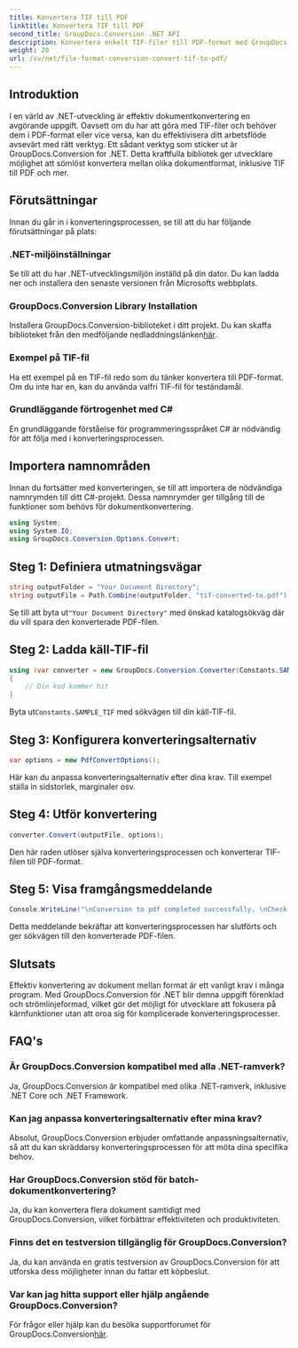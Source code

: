 ```yaml
---
title: Konvertera TIF till PDF
linktitle: Konvertera TIF till PDF
second_title: GroupDocs.Conversion .NET API
description: Konvertera enkelt TIF-filer till PDF-format med GroupDocs.Conversion för .NET. Effektivisera din dokumentkonverteringsprocessen.
weight: 20
url: /sv/net/file-format-conversion-convert-tif-to-pdf/
---
```

## Introduktion
I en värld av .NET-utveckling är effektiv dokumentkonvertering en avgörande uppgift. Oavsett om du har att göra med TIF-filer och behöver dem i PDF-format eller vice versa, kan du effektivisera ditt arbetsflöde avsevärt med rätt verktyg. Ett sådant verktyg som sticker ut är GroupDocs.Conversion for .NET. Detta kraftfulla bibliotek ger utvecklare möjlighet att sömlöst konvertera mellan olika dokumentformat, inklusive TIF till PDF och mer.
## Förutsättningar
Innan du går in i konverteringsprocessen, se till att du har följande förutsättningar på plats:
### .NET-miljöinställningar
Se till att du har .NET-utvecklingsmiljön inställd på din dator. Du kan ladda ner och installera den senaste versionen från Microsofts webbplats.
### GroupDocs.Conversion Library Installation
 Installera GroupDocs.Conversion-biblioteket i ditt projekt. Du kan skaffa biblioteket från den medföljande nedladdningslänken[här](https://releases.groupdocs.com/conversion/net/).
### Exempel på TIF-fil
Ha ett exempel på en TIF-fil redo som du tänker konvertera till PDF-format. Om du inte har en, kan du använda valfri TIF-fil för teständamål.
### Grundläggande förtrogenhet med C#
En grundläggande förståelse för programmeringsspråket C# är nödvändig för att följa med i konverteringsprocessen.

## Importera namnområden
Innan du fortsätter med konverteringen, se till att importera de nödvändiga namnrymden till ditt C#-projekt. Dessa namnrymder ger tillgång till de funktioner som behövs för dokumentkonvertering.
```csharp
using System;
using System.IO;
using GroupDocs.Conversion.Options.Convert;
```

## Steg 1: Definiera utmatningsvägar
```csharp
string outputFolder = "Your Document Directory";
string outputFile = Path.Combine(outputFolder, "tif-converted-to.pdf");
```
 Se till att byta ut`"Your Document Directory"` med önskad katalogsökväg där du vill spara den konverterade PDF-filen.
## Steg 2: Ladda käll-TIF-fil
```csharp
using (var converter = new GroupDocs.Conversion.Converter(Constants.SAMPLE_TIF))
{
    // Din kod kommer hit
}
```
 Byta ut`Constants.SAMPLE_TIF` med sökvägen till din käll-TIF-fil.
## Steg 3: Konfigurera konverteringsalternativ
```csharp
var options = new PdfConvertOptions();
```
Här kan du anpassa konverteringsalternativ efter dina krav. Till exempel ställa in sidstorlek, marginaler osv.
## Steg 4: Utför konvertering
```csharp
converter.Convert(outputFile, options);
```
Den här raden utlöser själva konverteringsprocessen och konverterar TIF-filen till PDF-format.
## Steg 5: Visa framgångsmeddelande
```csharp
Console.WriteLine("\nConversion to pdf completed successfully. \nCheck output in {0}", outputFolder);
```
Detta meddelande bekräftar att konverteringsprocessen har slutförts och ger sökvägen till den konverterade PDF-filen.

## Slutsats
Effektiv konvertering av dokument mellan format är ett vanligt krav i många program. Med GroupDocs.Conversion för .NET blir denna uppgift förenklad och strömlinjeformad, vilket gör det möjligt för utvecklare att fokusera på kärnfunktioner utan att oroa sig för komplicerade konverteringsprocesser.
## FAQ's
### Är GroupDocs.Conversion kompatibel med alla .NET-ramverk?
Ja, GroupDocs.Conversion är kompatibel med olika .NET-ramverk, inklusive .NET Core och .NET Framework.
### Kan jag anpassa konverteringsalternativ efter mina krav?
Absolut, GroupDocs.Conversion erbjuder omfattande anpassningsalternativ, så att du kan skräddarsy konverteringsprocessen för att möta dina specifika behov.
### Har GroupDocs.Conversion stöd för batch-dokumentkonvertering?
Ja, du kan konvertera flera dokument samtidigt med GroupDocs.Conversion, vilket förbättrar effektiviteten och produktiviteten.
### Finns det en testversion tillgänglig för GroupDocs.Conversion?
Ja, du kan använda en gratis testversion av GroupDocs.Conversion för att utforska dess möjligheter innan du fattar ett köpbeslut.
### Var kan jag hitta support eller hjälp angående GroupDocs.Conversion?
För frågor eller hjälp kan du besöka supportforumet för GroupDocs.Conversion[här](https://forum.groupdocs.com/c/conversion/11).